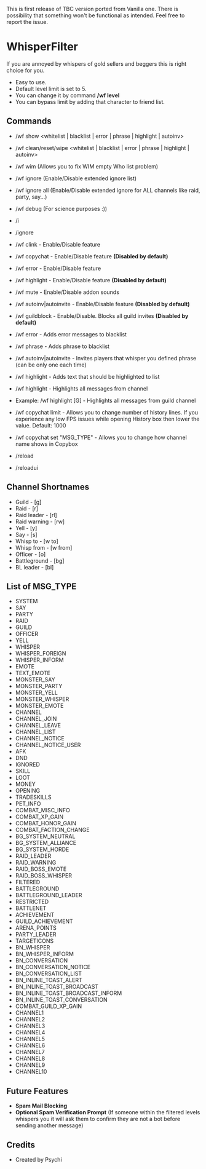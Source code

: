 This is first release of TBC version ported from Vanilla one. There is possibility that something won't be functional as intended. Feel free to report the issue.

# WhisperFilter
If you are annoyed by whispers of gold sellers and beggers this is right choice for you.
  
- Easy to use. 
- Default level limit is set to 5.
- You can change it by command **/wf level <number>**
- You can bypass limit by adding that character to friend list.
  
## Commands
- /wf show <whitelist | blacklist | error | phrase | highlight | autoinv>
- /wf clean/reset/wipe <whitelist | blacklist | error | phrase | highlight | autoinv>
  
- /wf wim (Allows you to fix WIM empty Who list problem)
- /wf ignore (Enable/Disable extended ignore list)
- /wf ignore all (Enable/Disable extended ignore for ALL channels like raid, party, say...)
- /wf debug (For science purposes :))
  
- /i <player>
- /ignore <player>
  
- /wf clink - Enable/Disable feature
- /wf copychat - Enable/Disable feature **(Disabled by default)**
- /wf error - Enable/Disable feature
- /wf highlight - Enable/Disable feature **(Disabled by default)**
- /wf mute - Enable/Disable addon sounds
- /wf autoinv|autoinvite - Enable/Disable feature **(Disabled by default)**
- /wf guildblock - Enable/Disable. Blocks all guild invites **(Disabled by default)**
 
- /wf error <text> - Adds error messages to blacklist
- /wf phrase <text> - Adds phrase to blacklist
- /wf autoinv|autoinvite <text> - Invites players that whisper you defined phrase (can be only one each time)
- /wf highlight <text>- Adds text that should be highlighted to list
- /wf highlight <CHANNEL SHORT NAME> - Highlights all messages from channel
- Example: /wf highlight [G] - Highlights all messages from guild channel
  
- /wf copychat limit <number> - Allows you to change number of history lines. If you experience any low FPS issues while opening History box then lower the value. Default: 1000
- /wf copychat set "MSG_TYPE" <pattern> - Allows you to change how channel name shows in Copybox

- /reload
- /reloadui
## Channel Shortnames
- Guild - [g]
- Raid - [r] 
- Raid leader - [rl]
- Raid warning - [rw]
- Yell - [y]
- Say - [s] 
- Whisp to - [w to]
- Whisp from - [w from]
- Officer - [o]
- Battleground - [bg]
- BL leader - [bl]

## List of MSG_TYPE
- SYSTEM
- SAY
- PARTY
- RAID
- GUILD
- OFFICER
- YELL
- WHISPER
- WHISPER_FOREIGN
- WHISPER_INFORM
- EMOTE
- TEXT_EMOTE
- MONSTER_SAY
- MONSTER_PARTY
- MONSTER_YELL
- MONSTER_WHISPER
- MONSTER_EMOTE
- CHANNEL
- CHANNEL_JOIN
- CHANNEL_LEAVE
- CHANNEL_LIST
- CHANNEL_NOTICE
- CHANNEL_NOTICE_USER
- AFK
- DND
- IGNORED
- SKILL
- LOOT
- MONEY
- OPENING
- TRADESKILLS
- PET_INFO
- COMBAT_MISC_INFO
- COMBAT_XP_GAIN
- COMBAT_HONOR_GAIN
- COMBAT_FACTION_CHANGE
- BG_SYSTEM_NEUTRAL
- BG_SYSTEM_ALLIANCE
- BG_SYSTEM_HORDE
- RAID_LEADER
- RAID_WARNING
- RAID_BOSS_EMOTE
- RAID_BOSS_WHISPER
- FILTERED
- BATTLEGROUND
- BATTLEGROUND_LEADER
- RESTRICTED
- BATTLENET
- ACHIEVEMENT
- GUILD_ACHIEVEMENT
- ARENA_POINTS
- PARTY_LEADER
- TARGETICONS
- BN_WHISPER
- BN_WHISPER_INFORM
- BN_CONVERSATION
- BN_CONVERSATION_NOTICE
- BN_CONVERSATION_LIST
- BN_INLINE_TOAST_ALERT
- BN_INLINE_TOAST_BROADCAST
- BN_INLINE_TOAST_BROADCAST_INFORM
- BN_INLINE_TOAST_CONVERSATION
- COMBAT_GUILD_XP_GAIN
- CHANNEL1
- CHANNEL2
- CHANNEL3
- CHANNEL4
- CHANNEL5
- CHANNEL6
- CHANNEL7
- CHANNEL8
- CHANNEL9
- CHANNEL10
## Future Features

- **Spam Mail Blocking**
- **Optional Spam Verification Prompt** (If someone within the filtered levels whispers you it will ask them to confirm they are not a bot before sending another message)
## Credits
- Created by Psychi
